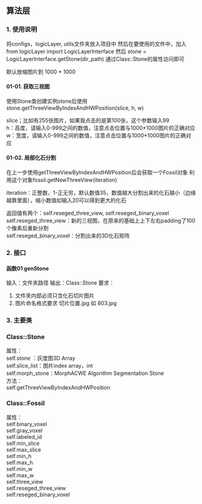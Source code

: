 ## 算法层
### 1. 使用说明
将configs，logicLayer, utils文件夹放入项目中
然后在要使用的文件中，加入
from logicLayer import LogicLayerInterface
然后
stone = LogicLayerInterface.getStone(dir_path)
通过Class::Stone的属性访问即可

默认放缩图片到 1000 * 1000

#### 01-01. 获取三视图

使用Stone类创建实例stone后使用stone.getThreeViewByIndexAndHWPosition(slice, h, w)

slice；比如有255张图片，如果我点击的是第100张，这个参数输入99  
h：高度，请输入0-999之间的数值，注意点击位置与1000\*1000图片的正确对应  
w：宽度，请输入0-999之间的数值，注意点击位置与1000\*1000图片的正确对应

#### 01-02. 局部化石分割

在上一步使用getThreeViewByIndexAndHWPosition后会获取一个Fossil对象
利用这个对象fossil.getNewThreeView(iteration)

iteration：正整数，1-正无穷，默认数值35，数值越大分割出来的化石越小（边缘越靠里面），缩小数值如输入20可以得到更大的化石

返回值有两个：self.reseged_three_view,  self.reseged_binary_voxel   
	self.reseged_three_view：新的三视图，在原来的基础上上下左右padding了100个像素后重新分割   
	self.reseged_binary_voxel：分割出来的3D化石矩阵


### 2. 接口
#### 函数01 genStone

输入：文件夹路径
输出：Class::Stone
要求：

1. 文件夹内部必须只含化石切片图片
2. 图片命名格式要求 切片位置.jpg 如 803.jpg

### 3. 主要类

### Class::Stone
属性：  
    self.stone ：灰度图3D Array  
    self.slice_list：图片index array，int  
    self.morph_stone：MorphACWE Algorithm Segmentation Stone  
方法：  
    self.getThreeViewByIndexAndHWPosition  

### Class::Fossil
属性：  
    self.binary_voxel  
    self.gray_voxel  
    self.labeled_id  
    self.min_slice  
    self.max_slice  
    self.min_h  
    self.max_h  
    self.min_w  
    self.max_w    
    self.three_view   
    self.reseged_three_view  
    self.reseged_binary_voxel   
    




